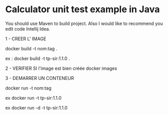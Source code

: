 Calculator unit test example in Java
===============

You should use Maven to build project.
Also I would like to recommend you edit code Intellij Idea.

1 - CREER L' IMAGE 

docker build -t nom:tag .

ex : docker build -t tp-sir:1.1.0 .

2 - VERIFIER SI l'image est bien créée
docker images

3 - DEMARRER UN CONTENEUR

docker run -t nom:tag

ex docker run -t tp-sir:1.1.0

ex docker run -d -t tp-sir:1.1.0
